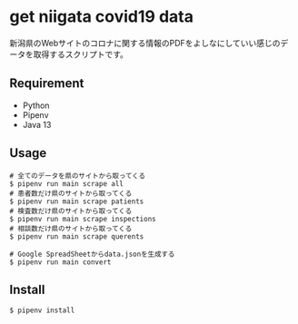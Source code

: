 get niigata covid19 data
====

新潟県のWebサイトのコロナに関する情報のPDFをよしなにしていい感じのデータを取得するスクリプトです。

## Requirement

- Python
- Pipenv
- Java 13

## Usage

```
# 全てのデータを県のサイトから取ってくる
$ pipenv run main scrape all
# 患者数だけ県のサイトから取ってくる
$ pipenv run main scrape patients
# 検査数だけ県のサイトから取ってくる
$ pipenv run main scrape inspections
# 相談数だけ県のサイトから取ってくる
$ pipenv run main scrape querents

# Google SpreadSheetからdata.jsonを生成する
$ pipenv run main convert
```

## Install

```
$ pipenv install
```
